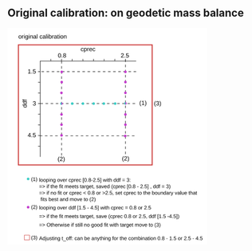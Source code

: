 ## Original calibration: on geodetic mass balance</h2>

![Conceptual sketch of the calibration loop for the calibration aimes towards the geodetic mass balance. Parameter ranges in the figure are the default boundaries that can be adjusted](images/original_calibration_scheme.png)
